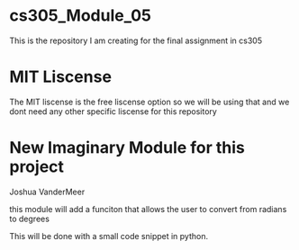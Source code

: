 # cs305_Module_05
This is the repository I am creating for the final assignment in cs305

# MIT Liscense
The MIT liscense is the free liscense option so we will be using that and we dont need any other specific liscense for this repository

# New Imaginary Module for this project
Joshua VanderMeer

this module will add a funciton that allows the user to convert from radians to degrees 

This will be done with a small code snippet in python.
